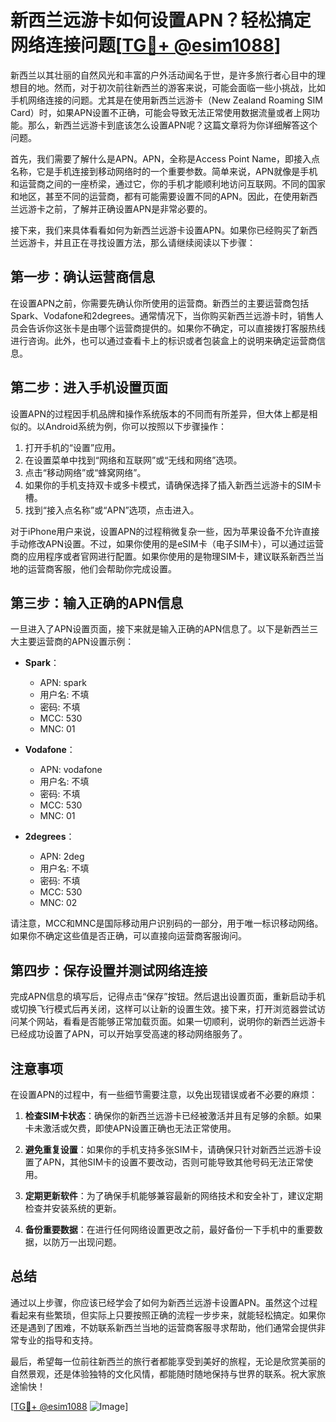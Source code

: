 # 新西兰远游卡如何设置APN？轻松搞定网络连接问题[[TG💪+ @esim1088](https://t.me/s/esim1088)]

新西兰以其壮丽的自然风光和丰富的户外活动闻名于世，是许多旅行者心目中的理想目的地。然而，对于初次前往新西兰的游客来说，可能会面临一些小挑战，比如手机网络连接的问题。尤其是在使用新西兰远游卡（New Zealand Roaming SIM Card）时，如果APN设置不正确，可能会导致无法正常使用数据流量或者上网功能。那么，新西兰远游卡到底该怎么设置APN呢？这篇文章将为你详细解答这个问题。

首先，我们需要了解什么是APN。APN，全称是Access Point Name，即接入点名称，它是手机连接到移动网络时的一个重要参数。简单来说，APN就像是手机和运营商之间的一座桥梁，通过它，你的手机才能顺利地访问互联网。不同的国家和地区，甚至不同的运营商，都有可能需要设置不同的APN。因此，在使用新西兰远游卡之前，了解并正确设置APN是非常必要的。

接下来，我们来具体看看如何为新西兰远游卡设置APN。如果你已经购买了新西兰远游卡，并且正在寻找设置方法，那么请继续阅读以下步骤：

## 第一步：确认运营商信息

在设置APN之前，你需要先确认你所使用的运营商。新西兰的主要运营商包括Spark、Vodafone和2degrees。通常情况下，当你购买新西兰远游卡时，销售人员会告诉你这张卡是由哪个运营商提供的。如果你不确定，可以直接拨打客服热线进行咨询。此外，也可以通过查看卡上的标识或者包装盒上的说明来确定运营商信息。

## 第二步：进入手机设置页面

设置APN的过程因手机品牌和操作系统版本的不同而有所差异，但大体上都是相似的。以Android系统为例，你可以按照以下步骤操作：

1. 打开手机的“设置”应用。
2. 在设置菜单中找到“网络和互联网”或“无线和网络”选项。
3. 点击“移动网络”或“蜂窝网络”。
4. 如果你的手机支持双卡或多卡模式，请确保选择了插入新西兰远游卡的SIM卡槽。
5. 找到“接入点名称”或“APN”选项，点击进入。

对于iPhone用户来说，设置APN的过程稍微复杂一些，因为苹果设备不允许直接手动修改APN设置。不过，如果你使用的是eSIM卡（电子SIM卡），可以通过运营商的应用程序或者官网进行配置。如果你使用的是物理SIM卡，建议联系新西兰当地的运营商客服，他们会帮助你完成设置。

## 第三步：输入正确的APN信息

一旦进入了APN设置页面，接下来就是输入正确的APN信息了。以下是新西兰三大主要运营商的APN设置示例：

- **Spark**：
  - APN: spark
  - 用户名: 不填
  - 密码: 不填
  - MCC: 530
  - MNC: 01

- **Vodafone**：
  - APN: vodafone
  - 用户名: 不填
  - 密码: 不填
  - MCC: 530
  - MNC: 01

- **2degrees**：
  - APN: 2deg
  - 用户名: 不填
  - 密码: 不填
  - MCC: 530
  - MNC: 02

请注意，MCC和MNC是国际移动用户识别码的一部分，用于唯一标识移动网络。如果你不确定这些值是否正确，可以直接向运营商客服询问。

## 第四步：保存设置并测试网络连接

完成APN信息的填写后，记得点击“保存”按钮。然后退出设置页面，重新启动手机或切换飞行模式后再关闭，这样可以让新的设置生效。接下来，打开浏览器尝试访问某个网站，看看是否能够正常加载页面。如果一切顺利，说明你的新西兰远游卡已经成功设置了APN，可以开始享受高速的移动网络服务了。

## 注意事项

在设置APN的过程中，有一些细节需要注意，以免出现错误或者不必要的麻烦：

1. **检查SIM卡状态**：确保你的新西兰远游卡已经被激活并且有足够的余额。如果卡未激活或欠费，即使APN设置正确也无法正常使用。
   
2. **避免重复设置**：如果你的手机支持多张SIM卡，请确保只针对新西兰远游卡设置了APN，其他SIM卡的设置不要改动，否则可能导致其他号码无法正常使用。

3. **定期更新软件**：为了确保手机能够兼容最新的网络技术和安全补丁，建议定期检查并安装系统的更新。

4. **备份重要数据**：在进行任何网络设置更改之前，最好备份一下手机中的重要数据，以防万一出现问题。

## 总结

通过以上步骤，你应该已经学会了如何为新西兰远游卡设置APN。虽然这个过程看起来有些繁琐，但实际上只要按照正确的流程一步步来，就能轻松搞定。如果你还是遇到了困难，不妨联系新西兰当地的运营商客服寻求帮助，他们通常会提供非常专业的指导和支持。

最后，希望每一位前往新西兰的旅行者都能享受到美好的旅程，无论是欣赏美丽的自然景观，还是体验独特的文化风情，都能随时随地保持与世界的联系。祝大家旅途愉快！

[[TG💪+ @esim1088](https://t.me/s/esim1088) ![Image](https://i.postimg.cc/4NQfJmqS/Snipaste-2025-05-13-00-14-12.png)]